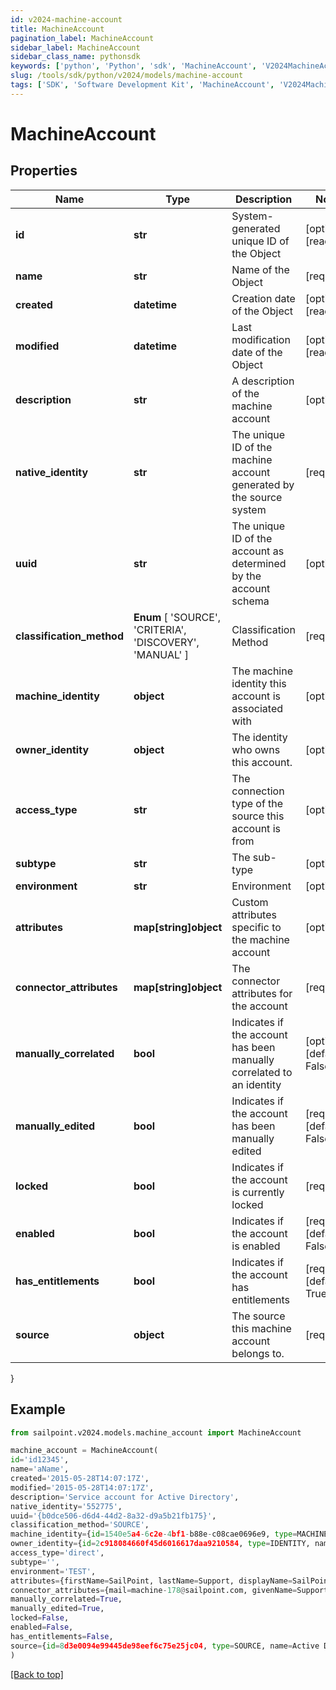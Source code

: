 ```yaml
---
id: v2024-machine-account
title: MachineAccount
pagination_label: MachineAccount
sidebar_label: MachineAccount
sidebar_class_name: pythonsdk
keywords: ['python', 'Python', 'sdk', 'MachineAccount', 'V2024MachineAccount'] 
slug: /tools/sdk/python/v2024/models/machine-account
tags: ['SDK', 'Software Development Kit', 'MachineAccount', 'V2024MachineAccount']
---
```


# MachineAccount


## Properties

Name | Type | Description | Notes
------------ | ------------- | ------------- | -------------
**id** | **str** | System-generated unique ID of the Object | [optional] [readonly] 
**name** | **str** | Name of the Object | [required]
**created** | **datetime** | Creation date of the Object | [optional] [readonly] 
**modified** | **datetime** | Last modification date of the Object | [optional] [readonly] 
**description** | **str** | A description of the machine account | [optional] 
**native_identity** | **str** | The unique ID of the machine account generated by the source system | [required]
**uuid** | **str** | The unique ID of the account as determined by the account schema | [optional] 
**classification_method** |  **Enum** [  'SOURCE',    'CRITERIA',    'DISCOVERY',    'MANUAL' ] | Classification Method | [required]
**machine_identity** | **object** | The machine identity this account is associated with | [optional] 
**owner_identity** | **object** | The identity who owns this account. | [optional] 
**access_type** | **str** | The connection type of the source this account is from | [optional] 
**subtype** | **str** | The sub-type | [optional] 
**environment** | **str** | Environment | [optional] 
**attributes** | **map[string]object** | Custom attributes specific to the machine account | [optional] 
**connector_attributes** | **map[string]object** | The connector attributes for the account | [required]
**manually_correlated** | **bool** | Indicates if the account has been manually correlated to an identity | [optional] [default to False]
**manually_edited** | **bool** | Indicates if the account has been manually edited | [required][default to False]
**locked** | **bool** | Indicates if the account is currently locked | [required]
**enabled** | **bool** | Indicates if the account is enabled | [required][default to False]
**has_entitlements** | **bool** | Indicates if the account has entitlements | [required][default to True]
**source** | **object** | The source this machine account belongs to. | [required]
}

## Example

```python
from sailpoint.v2024.models.machine_account import MachineAccount

machine_account = MachineAccount(
id='id12345',
name='aName',
created='2015-05-28T14:07:17Z',
modified='2015-05-28T14:07:17Z',
description='Service account for Active Directory',
native_identity='552775',
uuid='{b0dce506-d6d4-44d2-8a32-d9a5b21fb175}',
classification_method='SOURCE',
machine_identity={id=1540e5a4-6c2e-4bf1-b88e-c08cae0696e9, type=MACHINE_IDENTITY, name=SVC_ADService},
owner_identity={id=2c918084660f45d6016617daa9210584, type=IDENTITY, name=Adam Kennedy},
access_type='direct',
subtype='',
environment='TEST',
attributes={firstName=SailPoint, lastName=Support, displayName=SailPoint Support},
connector_attributes={mail=machine-178@sailpoint.com, givenName=Support, displayName=SailPoint Support},
manually_correlated=True,
manually_edited=True,
locked=False,
enabled=False,
has_entitlements=False,
source={id=8d3e0094e99445de98eef6c75e25jc04, type=SOURCE, name=Active Directory}
)

```
[[Back to top]](#) 

